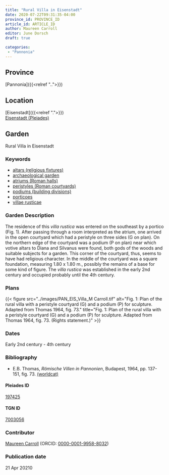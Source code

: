 ```yaml
---
title: "Rural Villa in Eisenstadt"
date: 2020-07-22T09:31:35-04:00
province_id: PROVINCE_ID
article_id: ARTICLE_ID
author: Maureen Carroll
editor: June Dorsch
draft: true

categories:
 - "Pannonia"
---
```


## Province

[Pannonia]({{<relref "..">}})

<!--### Province Description-->

<!-- DESCRIPTION -->


## Location

[Eisenstadt]({{<relref ".">}}) \
[Eisenstadt (Pleiades)](https://pleiades.stoa.org/places/197425)


<!--### Location Description-->


<!--## Sublocation-->

<!--
[AREA WITHIN LOCATION, LIKE “PALATINE HILL”](GEOREFERENCE LINK)
A sublocation is any area larger than an individual garden, but located within a location. I would always try to include a link to a controlled vocabulary here if possible. This ID may well be different from the Garden ID, e.g., Pompeii versus a Garden in one of the houses which has its own Pleiades ID.
-->

<!--### Sublocation Description-->

<!-- DESCRIPTION -->

## Garden

Rural Villa in Eisenstadt

### Keywords

- [altars (religious fixtures)](http://vocab.getty.edu/page/aat/300003725)
- [archaeological garden](#)
- [atriums (Roman halls)](http://vocab.getty.edu/page/aat/300004097)
- [peristyles (Roman courtyards)](http://vocab.getty.edu/page/aat/300080971)
- [podiums (building divisions)](http://vocab.getty.edu/page/aat/300000976)
- [porticoes](http://vocab.getty.edu/page/aat/300004145)
- [villae rusticae](http://vocab.getty.edu/page/aat/300005518)

### Garden Description

The residence of this *villa rustica* was entered on the southeast by a portico (Fig. 1). After passing through a room interpreted as the atrium, one arrived in the open courtyard which had a peristyle on three sides (G on plan). On the northern edge of the courtyard was a podium (P on plan) near which votive altars to Diana and Silvanus were found, both gods of the woods and suitable subjects for a garden. This corner of the courtyard, thus, seems to have had religious character. In the middle of the courtyard was a square foundation, measuring 1.80 x 1.80 m., possibly the remains of a base for some kind of figure. The *villa rustica* was established in the early 2nd century and occupied probably until the 4th century.

<!--### Maps-->


### Plans

{{< figure src="../images/PAN_EIS_Villa_M Carroll.tif" alt="Fig. 1: Plan of the rural villa with a peristyle courtyard (G) and a podium (P) for sculpture. Adapted from Thomas 1964, fig. 73." title="Fig. 1: Plan of the rural villa with a peristyle courtyard (G) and a podium (P) for sculpture. Adapted from Thomas 1964, fig. 73. (Rights statement.)" >}}

<!--### Images-->


### Dates

Early 2nd century - 4th century

### Bibliography

* E.B. Thomas, *Römische Villen in Pannonien*, Budapest, 1964, pp. 137-151, fig. 73. [(worldcat)](http://www.worldcat.org/oclc/785736879)

<!--#### Periodo ID-->

<!-- [PERIODO_ID](https://pleiades.stoa.org/places/PLEIADES_ID) -->

#### Pleiades ID

[197425](https://pleiades.stoa.org/places/197425)

#### TGN ID

[7003056](http://vocab.getty.edu/page/tgn/7003056)

### Contributor

[Maureen Carroll](https://www.sheffield.ac.uk/archaeology/our-people/academic-staff/maureen-carroll) (ORCID: [0000-0001-9958-8032](https://orcid.org/0000-0001-9958-8032))

### Publication date


21 Apr 20210